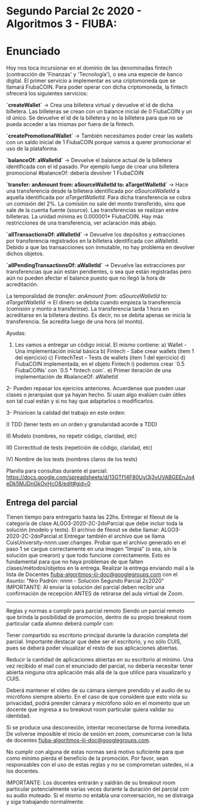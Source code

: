 # Segundo Parcial 2c 2020 - Algoritmos 3 - FIUBA:

# Enunciado

Hoy nos toca incursionar en el dominio de las denominadas fintech (contracción de 'Finanzas' y 'Tecnología'), o sea una especie de banco digital. El primer servicio a implementar es una criptomoneda que se llamará FiubaCOIN. Para poder operar con dicha criptomoneda, la fintech ofrecerá los siguientes servicios:

**´createWallet´** → Crea una billetera virtual y devuelve el id de dicha billetera. Las billeteras se crean con un balance inicial de 0 FiubaCOIN y un id único. Se devuelve el id de la billetera y no la billetera para que no se pueda acceder a las mismas por fuera de la fintech.

**´createPromotionalWallet´** → También necesitamos poder crear las wallets con un saldo inicial de 1 FiubaCOIN porque vamos a querer promocionar el uso de la plataforma.

**´balanceOf: aWalletId´** → Devuelve el balance actual de la billetera identificada con el id pasado. Por ejemplo luego de crear una billetera promocional #balanceOf: debería devolver 1 FiubaCOIN

**´transfer: anAmount from: aSourceWalletId to: aTargetWalletId´** → Hace una transferencia desde la billetera identificada por *aSourceWalletId* a aquella identificada por *aTargetWalletId*. Para dicha transferencia se cobra un comisión del 2%. La comisión no sale del monto transferido, sino que sale de la cuenta fuente (source). Las transferencias se realizan entre billeteras. La unidad mínima es 0.000001* FiubaCOIN. Hay más restricciones de una transferencia, ver aclaración más abajo.

**´allTransactionsOf: aWalletId´** → Devuelve los depósitos y extracciones por transferencia registrados en la billetera identificada con aWalletId. Debido a que las transacciones son inmutable, no hay problema en devolver dichos objetos.

**´allPendingTransactionsOf: aWalletId´** → Devuelve las extracciones por transferencias que aún están pendientes, o sea que están registradas pero aún no pueden afectar el balance puesto que no llegó la hora de acreditación.

La temporalidad de *transfer: anAmount from: aSourceWalletId to: aTargetWalletId* → El dinero se debita cuando empieza la transferencia (comisión y monto a transferirse). La transferencia tarda 1 hora en acreditarse en la billetera destino. Es decir, no se debita apenas se inicia la transferencia. Se acredita luego de una hora (el monto).

Ayudas:
1. Les vamos a entregar un código inicial. El mismo contiene: 
	a) Wallet - Una implementación inicial básica 
	b) Fintech - Sabe crear wallets (item 1 del ejercicio) 
	c) FintechTest - Tests de wallets (item 1 del ejercicio) 
	d) FiubaCOIN implementada, en el objeto Fintech i) podemos crear ´0.5 FiubaCOINs´ con ´0.5 * fintech coin´. 
	e) Primer iteración de una implementación de #balanceOf: aWalletId 

2- Pueden repasar los ejericios anteriores. Acuerdense que pueden usar clases o jerarquias que ya hayan hecho. Si usan algo evalúen cuán útiles son tal cual están y si no hay que adaptarlos o modificarlos. 

3- Prioricen la calidad del trabajo en este orden: 

I) TDD (tener tests en un orden y granularidad acorde a TDD) 

II) Modelo (nombres, no repetir código, claridad, etc) 

III) Correctitud de tests (repetición de código, claridad, etc) 

IV) Nombre de los tests (nombres claros de los tests)

Planilla para consultas durante el parcial: https://docs.google.com/spreadsheets/d/13GTf14F80Uyl3j3vUVABGEEnJq4eDk5MJDnGkOvHcO8/edit#gid=0

## Entrega del parcial

Tienen tiempo para entregarlo hasta las 22hs.
Entregar el fileout de la categoría de clase ALGO3-2020-2C-2doParcial que debe incluir toda la solución (modelo y tests). El archivo de fileout se debe llamar: ALGO3-2020-2C-2doParcial.st
Entregar también el archivo que se llama CuisUniversity-nnnn.user.changes.
Probar que el archivo generado en el paso 1 se cargue correctamente en una imagen “limpia” (o sea, sin la solución que crearon) y que todo funcione correctamente. Esto es fundamental para que no haya problemas de que falten clases/métodos/objetos en la entrega.
Realizar la entrega enviando mail a la lista de Docentes fiuba-algoritmos-iii-doc@googlegroups.com con el Asunto: "Nro Padrón: nnnn - Solución Segundo Parcial 2c2020"
IMPORTANTE: Al enviar la solución del parcial deben recibir una confirmación de recepción ANTES de retirarse del aula virtual de Zoom.

-------
Reglas y normas a cumplir para parcial remoto
Siendo un parcial remoto que brinda la posibilidad de promoción, dentro de su propio breakout room particular cada alumno deberá cumplir con:

Tener compartido su escritorio principal durante la duración completa del parcial. Importante destacar que debe ser el escritorio, y no sólo CUIS, pues se deberá poder visualizar el resto de sus aplicaciones abiertas.

Reducir la cantidad de aplicaciones abiertas en su escritorio al mínimo. Una vez recibido el mail con el enunciado del parcial, no debería necesitar tener abierta ninguna otra aplicación más allá de la que utilice para visualizarlo y CUIS.

Deberá mantener el vídeo de su cámara siempre prendido y el audio de su micrófono siempre abierto. En el caso de que considere que esto viola su privacidad, podrá prender cámara y micrófono sólo en el momento que un docente que ingresa a su breakout room particular quiera validar su identidad.

Si se produce una desconexión, intentar reconectarse de forma inmediata. De volverse imposible el inicio de sesión en zoom, comunicarse con la lista de docentes fiuba-algoritmos-iii-doc@googlegroups.com.

No cumplir con alguna de estas normas será motivo suficiente para que como mínimo pierda el beneficio de la promoción. Por favor, sean responsables con el uso de estas reglas y no se comprometan ustedes, ni a los docentes.

IMPORTANTE: Los docentes entrarán y saldrán de su breakout room particular potencialmente varias veces durante la duración del parcial con su audio muteado. Si el mismo no entabla una conversación, no se distraiga y siga trabajando normalmente.
